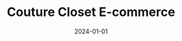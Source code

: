 ---
title: "Couture Closet E-commerce"
date: 2024-01-01
draft: false
description: "E-commerce platform built using Laravel PHP and JavaScript with user authentication, shopping cart, payment gateway integration, user profile management, and an administative dashboard to manage products, orders, categories, users and reviews. (Group Project)"
tags: ["eCommerce", "Laravel", "Javascript", "UI/UX"]
repository: "https://github.com/donaldobi/couture-closet"
number: 2
images:
  - src: "/images/couture/couture.jpg"
    alt: "Couture clostet portfolio"
  - src: "/images/couture/landing.jpg"
    alt: "E-Commerce Homepage"
  - src: "/images/couture/list.jpg"
    alt: "E-Commerce Shop Page"
  - src: "/images/couture/detail.jpg"
    alt: "E-Commerce Product Detail Page"
  - src: "/images/couture/cart.jpg"
    alt: "E-Commerce Cart Page"
  - src: "/images/couture/checkout.jpg"
    alt: "E-Commerce Checkout Page"
  - src: "/images/couture/dashboard_landing.jpg"
    alt: "Admin Dashboard Landing"
  - src: "/images/couture/dashboard_bestsellers.jpg"
    alt: "Admin Dashboard Bestselling Products"
  - src: "/images/couture/dashboard_stats.png"
    alt: "Admin Dashboard Store Stats"
  - src: "/images/couture/dashboard_orders.png"
    alt: "Admin Dashboard Orders"
  - src: "/images/couture/dashboard_create_order.png"
    alt: "Admin Dashboard Create Order"
  - src: "/images/couture/dashboard_order_detail.jpg"
    alt: "Admin Dashboard Order Detail"
  - src: "/images/couture/figma_mockups_1.jpg"
    alt: "Figma Mockups 1"
  - src: "/images/couture/figma_mockups_2.png"
    alt: "Figma Mockups 2"
---